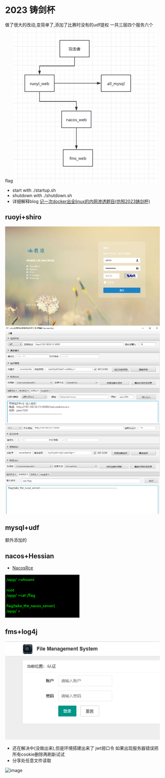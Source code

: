 # 2023 铸剑杯
做了很大的改动,变简单了,添加了比赛时没有的udf提权
一共三层四个服务六个flag
![](.README_images/19634791.png)
- start with ./startup.sh
- shutdown with ./shutdown.sh
- 详细解释blog [记一次docker出全linux的内网渗透题目(仿照2023铸剑杯)](https://www.cnblogs.com/thebeastofwar/p/17955397)
## ruoyi+shiro
![](.README_images/031aaad1.png)
![](.README_images/66cee474.png)
![](.README_images/2f1ac0a3.png)
## mysql+udf
额外添加的
## nacos+Hessian
- [NacosRce](https://github.com/c0olw/NacosRce)

![](.README_images/3ef9a697.png)
## fms+log4j
![](.README_images/da078fc4.png)
- 还在解决中(没做出来),但是环境搭建出来了
jwt弱口令
如果出现服务器错误把所有cookie删除再刷新试试
- 分享处任意文件读取

![image](https://github.com/TheBeastofwar/penetration/assets/117450378/712645e4-0cdc-4039-8f18-489568faa1f1)
